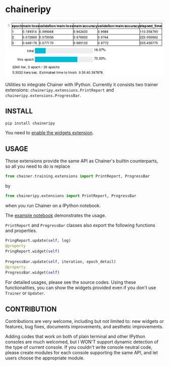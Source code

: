 # chaineripy

![example screenshot](extensions-example.png)

Utilities to integrate Chainer with IPython.
Currently it consists two trainer extensions:
`chaineripy.extensions.PrintReport` and `chaineripy.extensions.ProgressBar`.

## INSTALL

```
pip install chaineripy
```

You need to [enable the widgets extension](https://github.com/jupyter-widgets/ipywidgets/blob/master/docs/source/user_install.md).

## USAGE

Those extensions provide the same API as Chainer's builtin counterparts, so
all you need to do is replace

```python
from chainer.training.extensions import PrintReport, ProgressBar
```

by

```python
from chaineripy.extensions import PrintReport, ProgressBar
```

when you run Chainer on a IPython notebook.

The [example notebook](extensions-example.ipynb) demonstrates the usage.

`PrintReport` and `ProgressBar` classes also export the following functions and properties.

```python
PringReport.update(self, log)
@property
PringReport.widget(self)

ProgressBar.update(self, iteration, epoch_detail)
@property
ProgressBar.widget(self)
```

For detailed usages, please see the source codes.
Using these functionalities, you can show the widgets provided
even if you don't use `Trainer` or `Updater`.

## CONTRIBUTION

Contributions are very welcome, including but not limited to:
new widgets or features, bug fixes, documents improvements, and aesthetic improvements.

Adding codes that work on both of plain terminal and other IPython consoles are
much welcomed, but I WON'T support dynamic detection of the type of current console.
If you couldn't write console neutral code, please create modules for each console
supporting the same API, and let users choose the appropriate module.
